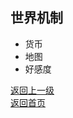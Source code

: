 ## 世界机制  

- 货币   
- 地图  
- 好感度  
  
  
[返回上一级](https://drrlw.github.io/%E7%8E%A9%E6%B3%95)  
[返回首页](https://drrlw.github.io/index)
